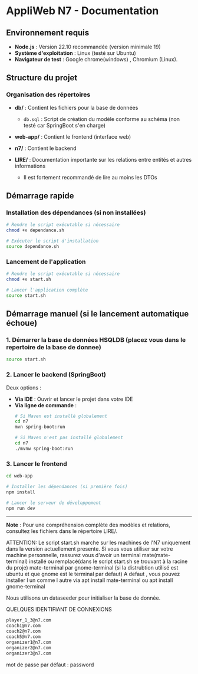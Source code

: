 # AppliWeb N7 - Documentation

## Environnement requis

- **Node.js** : Version 22.10 recommandée (version minimale 19)
- **Système d'exploitation** : Linux (testé sur Ubuntu)
- **Navigateur de test** : Google chrome(windows) , Chromium (Linux). 

## Structure du projet

### Organisation des répertoires

- **db/** : Contient les fichiers pour la base de données
  - `db.sql` : Script de création du modèle conforme au schéma (non testé car SpringBoot s'en charge)

- **web-app/** : Contient le frontend (interface web)

- **n7/** : Contient le backend

- **LIRE/** : Documentation importante sur les relations entre entités et autres informations
  - Il est fortement recommandé de lire au moins les DTOs

## Démarrage rapide

### Installation des dépendances (si non installées)

```bash
# Rendre le script exécutable si nécessaire
chmod +x dependance.sh

# Exécuter le script d'installation
source dependance.sh
```

### Lancement de l'application

```bash
# Rendre le script exécutable si nécessaire
chmod +x start.sh

# Lancer l'application complète
source start.sh
```

## Démarrage manuel (si le lancement automatique échoue)

### 1. Démarrer la base de données HSQLDB (placez vous dans le repertoire de la base de donnee)

```bash
source start.sh
```

### 2. Lancer le backend (SpringBoot)

Deux options :
- **Via IDE** : Ouvrir et lancer le projet dans votre IDE
- **Via ligne de commande** :
  ```bash
  # Si Maven est installé globalement
  cd n7
  mvn spring-boot:run
  
  # Si Maven n'est pas installé globalement
  cd n7
  ./mvnw spring-boot:run
  ```

### 3. Lancer le frontend

```bash
cd web-app

# Installer les dépendances (si première fois)
npm install

# Lancer le serveur de développement
npm run dev
```

---

**Note** : Pour une compréhension complète des modèles et relations, consultez les fichiers dans le répertoire LIRE/.

ATTENTION: Le script start.sh marche sur les machines de l'N7 uniquement dans la version actuellement presente.
Si vous vous utiliser sur votre machine personnelle, rassurez vous d'avoir un terminal mate(mate-terminal) installé
ou remplacé(dans le script start.sh se trouvant à la racine du proje)  mate-terminal par gnome-terminal (si la distrubtion utilisé est ubuntu et que gnome est le terminal par defaut)
A defaut , vous pouvez installer l un comme l autre via apt install mate-terminal ou apt install gnome-terminal

Nous utilisons un dataseeder pour initialiser la base de donnée.

QUELQUES IDENTIFIANT DE CONNEXIONS

```bash
player_1_3@n7.com
coach1@n7.com
coach2@n7.com
coach5@n7.com
organizer1@n7.com
organizer2@n7.com
organizer3@n7.com
```

mot de passe par défaut :
password
